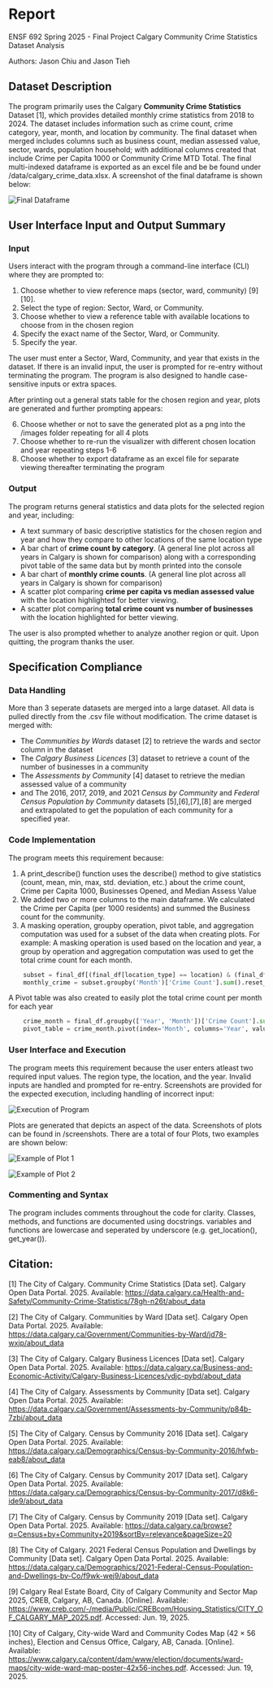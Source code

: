 # Report

ENSF 692 Spring 2025 - Final Project
Calgary Community Crime Statistics Dataset Analysis

Authors: Jason Chiu and Jason Tieh

## Dataset Description

The program primarily uses the Calgary **Community Crime Statistics** Dataset [1], which provides detailed monthly crime statistics from 2018 to 2024. The dataset includes information such as crime count, crime category, year, month, and location by community. The final dataset when merged includes columns such as business count, median assessed value, sector, wards, population household; with additional columns created that include Crime per Capita 1000 or Community Crime MTD Total. The final multi-indexed dataframe is exported as an excel file and be be found under /data/calgary_crime_data.xlsx. A screenshot of the final dataframe is shown below:

![Final Dataframe](/screenshots/excel_output.png)


## User Interface Input and Output Summary

### Input

Users interact with the program through a command-line interface (CLI) where they are prompted to:

1. Choose whether to view reference maps (sector, ward, community) [9][10].
2. Select the type of region: Sector, Ward, or Community.
3. Choose whether to view a reference table with available locations to choose from in the chosen region
4. Specify the exact name of the Sector, Ward, or Community.
5. Specify the year.

The user must enter a Sector, Ward, Community, and year that exists in the dataset. If there is an invalid input, the user is prompted for re-entry without terminating the program. The program is also designed to handle case-sensitive inputs or extra spaces. 

After printing out a general stats table for the chosen region and year, plots are generated and further prompting appears:

6. Choose whether or not to save the generated plot as a png into the /images folder repeating for all 4 plots
7. Choose whether to re-run the visualizer with different chosen location and year repeating steps 1-6
8. Choose whether to export dataframe as an excel file for separate viewing thereafter terminating the program

### Output

The program returns general statistics and data plots for the selected region and year, including:

- A text summary of basic descriptive statistics for the chosen region and year and how they compare to other locations
of the same location type 
- A bar chart of **crime count by category**. (A general line plot across all years in Calgary is shown for comparison)
along with a corresponding pivot table of the same data but by month printed into the console
- A bar chart of **monthly crime counts**. (A general line plot across all years in Calgary is shown for comparison)
- A scatter plot comparing **crime per capita vs median assessed value** with the location highlighted for better viewing.
- A scatter plot comparing **total crime count vs number of businesses** with the location highlighted for better viewing.

The user is also prompted whether to analyze another region or quit. Upon quitting, the program thanks the user.

## Specification Compliance

### Data Handling
More than 3 seperate datasets are merged into a large dataset. All data is pulled directly from the .csv file without modification. The crime dataset is merged with:
- The *Communities by Wards* dataset [2] to retrieve the wards and sector column in the dataset
- The *Calgary Business Licences* [3] dataset to retrieve a count of the number of businesses in a community
- The *Assessments by Community* [4] dataset to retrieve the median assessed value of a community
- and The 2016, 2017, 2019, and 2021 *Census by Community* and *Federal Census Population by Community* datasets [5],[6],[7],[8] are merged and extrapolated to get the population of each community for a specified year.


### Code Implementation
The program meets this requirement because:
1. A print_describe() function uses the describe() method to give statistics (count, mean, min, max, std. deviation, etc.) about the crime count, Crime per Capita 1000, Businesses Opened, and Median Assess Value
2. We added two or more columns to the main dataframe. We calculated the Crime per Capita (per 1000 residents) and summed the Business count for the community. 
3. A masking operation, groupby operation, pivot table, and aggregation computation was used for a subset of the data when creating plots. For example: A masking operation is used based on the location and year, a group by operation and aggregation computation was used to get the total crime count for each month.

```python
    subset = final_df[(final_df[location_type] == location) & (final_df['Year'] == year)]
    monthly_crime = subset.groupby('Month')['Crime Count'].sum().reset_index()
```
A Pivot table was also created to easily plot the total crime count per month for each year
```python
    crime_month = final_df.groupby(['Year', 'Month'])['Crime Count'].sum().reset_index()
    pivot_table = crime_month.pivot(index='Month', columns='Year', values='Crime Count')
```
### User Interface and Execution
The program meets this requirement because the user enters atleast two required input values. The region type, the location, and the year. Invalid inputs are handled and prompted for re-entry. Screenshots are provided for the expected execution, including handling of incorrect input:

![Execution of Program](screenshots/main_output.png)

Plots are generated that depicts an aspect of the data. Screenshots of plots can be found in /screenshots. There are a total of four Plots, two examples are shown below:

![Example of Plot 1](screenshots/plot1.png)

![Example of Plot 2](screenshots/plot2.png)

### Commenting and Syntax
The program includes comments throughout the code for clarity. Classes, methods, and functions are documented using docstrings.  variables and functions are lowercase and seperated by underscore (e.g. get_location(), get_year()).


## Citation:  

[1] The City of Calgary. Community Crime Statistics [Data set]. Calgary Open Data Portal. 2025.
Available: https://data.calgary.ca/Health-and-Safety/Community-Crime-Statistics/78gh-n26t/about_data

[2] The City of Calgary. Communities by Ward [Data set]. Calgary Open Data Portal. 2025.
Available: https://data.calgary.ca/Government/Communities-by-Ward/jd78-wxjp/about_data

[3] The City of Calgary. Calgary Business Licences [Data set]. Calgary Open Data Portal. 2025.
Available: https://data.calgary.ca/Business-and-Economic-Activity/Calgary-Business-Licences/vdjc-pybd/about_data

[4] The City of Calgary. Assessments by Community [Data set]. Calgary Open Data Portal. 2025.
Available: https://data.calgary.ca/Government/Assessments-by-Community/p84b-7zbi/about_data

[5] The City of Calgary. Census by Community 2016 [Data set]. Calgary Open Data Portal. 2025.
Available: https://data.calgary.ca/Demographics/Census-by-Community-2016/hfwb-eab8/about_data

[6] The City of Calgary. Census by Community 2017 [Data set]. Calgary Open Data Portal. 2025.
Available: https://data.calgary.ca/Demographics/Census-by-Community-2017/d8k6-ide9/about_data

[7] The City of Calgary. Census by Community 2019 [Data set]. Calgary Open Data Portal. 2025.
Available: https://data.calgary.ca/browse?q=Census+by+Community+2019&sortBy=relevance&pageSize=20

[8] The City of Calgary. 2021 Federal Census Population and Dwellings by Community [Data set]. Calgary Open Data Portal. 2025.
Available: https://data.calgary.ca/Demographics/2021-Federal-Census-Population-and-Dwellings-by-Co/f9wk-wej9/about_data 

[9] Calgary Real Estate Board, City of Calgary Community and Sector Map 2025, CREB, Calgary, AB, Canada. [Online]. 
Available: https://www.creb.com/-/media/Public/CREBcom/Housing_Statistics/CITY_OF_CALGARY_MAP_2025.pdf. Accessed: Jun. 19, 2025.

[10] City of Calgary, City-wide Ward and Community Codes Map (42 × 56 inches), Election and Census Office, Calgary, AB, Canada. [Online]. 
Available: https://www.calgary.ca/content/dam/www/election/documents/ward-maps/city-wide-ward-map-poster-42x56-inches.pdf. Accessed: Jun. 19, 2025.





